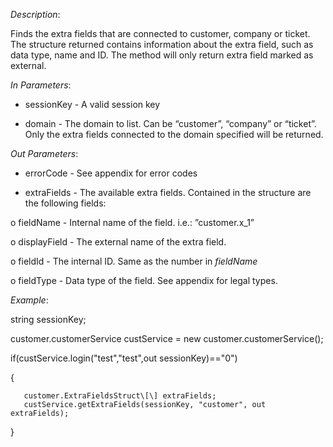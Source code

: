 <properties date="2016-06-24"
SortOrder="126"
/>

*Description*:

Finds the extra fields that are connected to customer, company or ticket. The structure returned contains information about the extra field, such as data type, name and ID. The method will only return extra field marked as external.

 

*In Parameters*:

* sessionKey            - A valid session key

* domain      - The domain to list. Can be “customer”, “company” or “ticket”. Only the extra fields connected to the domain specified will be returned.

 

*Out Parameters*:

* errorCode  - See appendix for error codes

* extraFields            - The available extra fields. Contained in the structure are the following fields:

o   fieldName                   - Internal name of the field. i.e.: ”customer.x\_1”

o   displayField                - The external name of the extra field.

o   fieldId                         - The internal ID. Same as the number in *fieldName*

o   fieldType                     - Data type of the field. See appendix for legal types.

 

*Example*:

string sessionKey;

customer.customerService custService = new customer.customerService();

if(custService.login("test","test",out sessionKey)=="0")

{

       customer.ExtraFieldsStruct\[\] extraFields;
       custService.getExtraFields(sessionKey, "customer", out extraFields);

}
